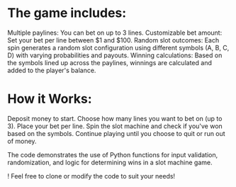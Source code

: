 # The game includes:

 Multiple paylines: You can bet on up to 3 lines.
 Customizable bet amount: Set your bet per line between $1 and $100.
 Random slot outcomes: Each spin generates a random slot configuration using different symbols (A, B, C, D) with varying probabilities and payouts.
 Winning calculations: Based on the symbols lined up across the paylines, winnings are calculated and added to the player's balance.

# How it Works:
 Deposit money to start.
 Choose how many lines you want to bet on (up to 3).
 Place your bet per line.
 Spin the slot machine and check if you've won based on the symbols.
 Continue playing until you choose to quit or run out of money.

The code demonstrates the use of Python functions for input validation, randomization, and logic for determining wins in a slot machine game.

! Feel free to clone or modify the code to suit your needs!
